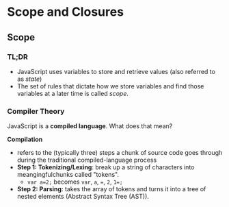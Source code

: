 # Scope and Closures

## Scope

### TL;DR
- JavaScript uses variables to store and retrieve values (also referred to as _state_)
- The set of rules that dictate how we store variables and find those variables at a later time is called _scope_. 

### Compiler Theory
JavaScript is a **compiled language**. What does that mean?

**Compilation** 
- refers to the (typically three) steps a chunk of source code goes through during the traditional compiled-language process
- **Step 1: Tokenizing/Lexing**: break up a string of characters into meangingfulchunks called "tokens".
	- `var a=2;` becomes `var`, `a`, `=`, `2`, `1=;`
- **Step 2: Parsing**: takes the array of tokens and turns it into a tree of nested elements (Abstract Syntax Tree (AST)).
	
